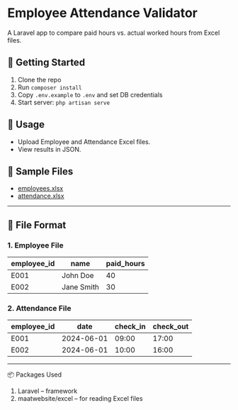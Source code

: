# Employee Attendance Validator

A Laravel app to compare paid hours vs. actual worked hours from Excel files.

## 🚀 Getting Started

1. Clone the repo
2. Run `composer install`
3. Copy `.env.example` to `.env` and set DB credentials
4. Start server: `php artisan serve`

## 📂 Usage

-   Upload Employee and Attendance Excel files.
-   View results in JSON.

## 📝 Sample Files

-   [employees.xlsx](samples/employees.xlsx)
-   [attendance.xlsx](samples/attendance.xlsx)

---

## 📂 File Format

### 1. **Employee File**

| employee_id | name       | paid_hours |
| ----------- | ---------- | ---------- |
| E001        | John Doe   | 40         |
| E002        | Jane Smith | 30         |

### 2. **Attendance File**

| employee_id | date       | check_in | check_out |
| ----------- | ---------- | -------- | --------- |
| E001        | 2024-06-01 | 09:00    | 17:00     |
| E002        | 2024-06-01 | 10:00    | 16:00     |

---

📦 Packages Used

1. Laravel – framework
2. maatwebsite/excel – for reading Excel files